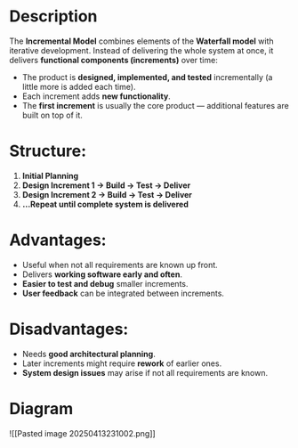# Description
The **Incremental Model** combines elements of the **Waterfall model** with iterative development. Instead of delivering the whole system at once, it delivers **functional components (increments)** over time:

- The product is **designed, implemented, and tested** incrementally (a little more is added each time).
- Each increment adds **new functionality**.
- The **first increment** is usually the core product — additional features are built on top of it.
    

# Structure:
1. **Initial Planning**
2. **Design Increment 1 → Build → Test → Deliver**
3. **Design Increment 2 → Build → Test → Deliver**
4. **...Repeat until complete system is delivered**
    

# Advantages:
- Useful when not all requirements are known up front.
- Delivers **working software early and often**.
- **Easier to test and debug** smaller increments.
- **User feedback** can be integrated between increments.

# Disadvantages:
- Needs **good architectural planning**.
- Later increments might require **rework** of earlier ones.
- **System design issues** may arise if not all requirements are known.

# Diagram

![[Pasted image 20250413231002.png]]